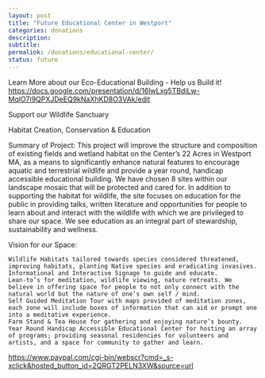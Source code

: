 ```yaml
---
layout: post
title: "Future Educational Center in Westport"
categories: donations
description:
subtitle:
permalink: /donations/educational-center/
status: future
---
```




Learn More about our Eco-Educational Building - Help us Build it!
https://docs.google.com/presentation/d/16lwLxg5TBdiLw-MqlO7i9QPXJDeEQ9kNaXhKD8O3VAk/edit

Support our Wildlife Sanctuary

Habitat Creation, Conservation & Education

Summary of Project: This project will improve the structure and composition of existing fields and wetland habitat on the Center’s 22 Acres in Westport MA, as a means to significantly enhance natural features to encourage aquatic and terrestrial wildlife and provide a year round, handicap accessible educational building. We have chosen 8 sites within our landscape mosaic that will be protected and cared for. In addition to supporting the habitat for wildlife, the site focuses on education for the public in providing talks, written literature and opportunities for people to learn about and interact with the wildlife with which we are privileged to share our space. We see education as an integral part of stewardship, sustainability and wellness.

Vision for our Space:

    Wildlife Habitats tailored towards species considered threatened, improving habitats, planting Native species and eradicating invasives.
    Informational and Interactive Signage to guide and educate. 
    Lean-to’s for meditation, wildlife viewing, nature retreats. We believe in offering space for people to not only connect with the natural world but the nature of one’s own self / mind. 
    Self Guided Meditation Tour with maps provided of meditation zones, each zone will include boxes of information that can aid or prompt one into a meditative experience.
    Farm Stand & Tea House for gathering and enjoying nature’s bounty.
    Year Round Handicap Accessible Educational Center for hosting an array of programs; providing seasonal residencies for volunteers and artists, and a space for community to gather and learn.

https://www.paypal.com/cgi-bin/webscr?cmd=_s-xclick&hosted_button_id=2QRGT2PELN3XW&source=url